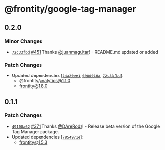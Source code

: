 # @frontity/google-tag-manager

## 0.2.0

### Minor Changes

- [`72c33fbd`](https://github.com/frontity/frontity/commit/72c33fbde5d60de33e7f5c25f081ffd458d15f63) [#451](https://github.com/frontity/frontity/pull/451) Thanks [@juanmaguitar](https://github.com/juanmaguitar)! - README.md updated or added

### Patch Changes

- Updated dependencies [[`24a20ee1`](https://github.com/frontity/frontity/commit/24a20ee15e65d56f88daac4dd49372072bdd10c6), [`6900916a`](https://github.com/frontity/frontity/commit/6900916ace309d3cc55b9c732124df5d3db96838), [`72c33fbd`](https://github.com/frontity/frontity/commit/72c33fbde5d60de33e7f5c25f081ffd458d15f63)]:
  - @frontity/analytics@1.1.0
  - frontity@1.8.0

## 0.1.1

### Patch Changes

- [`49108a62`](https://github.com/frontity/frontity/commit/49108a62cae6884740af3b3040ce5dc3fc12d72c) [#371](https://github.com/frontity/frontity/pull/371) Thanks [@DAreRodz](https://github.com/DAreRodz)! - Release beta version of the Google Tag Manager package.
- Updated dependencies [[`7854971e`](https://github.com/frontity/frontity/commit/7854971eaefa665dc5d77b0b91129c1495b0dab4)]:
  - frontity@1.5.3
